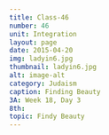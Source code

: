 ```yaml
---
title: Class-46
number: 46
unit: Integration
layout: page
date: 2015-04-20
img: ladyin6.jpg
thumbnail: ladyin6.jpg
alt: image-alt
category: Judaism
caption: Finding Beauty
3A: Week 18, Day 3
8th: 
topic: Findy Beauty
---
```


